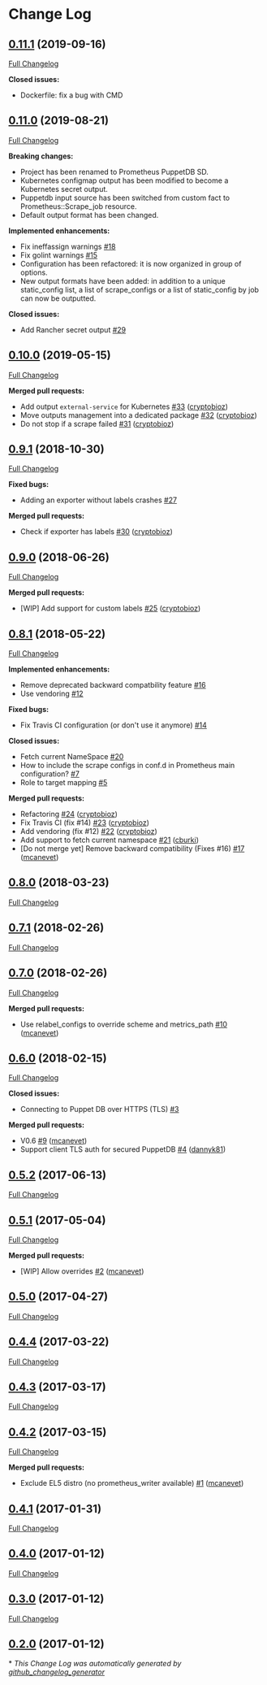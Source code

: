 # Change Log

## [0.11.1](https://github.com/camptocamp/prometheus-puppetdb/tree/0.11.1) (2019-09-16)
[Full Changelog](https://github.com/camptocamp/prometheus-puppetdb/compare/0.11.0...0.11.1)

**Closed issues:**

- Dockerfile: fix a bug with CMD

## [0.11.0](https://github.com/camptocamp/prometheus-puppetdb/tree/0.11.0) (2019-08-21)
[Full Changelog](https://github.com/camptocamp/prometheus-puppetdb/compare/0.10.0...0.11.0)

**Breaking changes:**
- Project has been renamed to Prometheus PuppetDB SD.
- Kubernetes configmap output has been modified to become a Kubernetes secret output.
- Puppetdb input source has been switched from custom fact to Prometheus::Scrape_job resource.
- Default output format has been changed.

**Implemented enhancements:**

- Fix ineffassign warnings [\#18](https://github.com/camptocamp/prometheus-puppetdb/issues/18)
- Fix golint warnings [\#15](https://github.com/camptocamp/prometheus-puppetdb/issues/15)
- Configuration has been refactored: it is now organized in group of options.
- New output formats have been added: in addition to a unique static_config list, a list of scrape_configs or a list of static_config by job can now be outputted.

**Closed issues:**

- Add Rancher secret output [\#29](https://github.com/camptocamp/prometheus-puppetdb/issues/29)

## [0.10.0](https://github.com/camptocamp/prometheus-puppetdb/tree/0.10.0) (2019-05-15)
[Full Changelog](https://github.com/camptocamp/prometheus-puppetdb/compare/0.9.1...0.10.0)

**Merged pull requests:**

- Add output `external-service` for Kubernetes [\#33](https://github.com/camptocamp/prometheus-puppetdb/pull/33) ([cryptobioz](https://github.com/cryptobioz))
- Move outputs management into a dedicated package [\#32](https://github.com/camptocamp/prometheus-puppetdb/pull/32) ([cryptobioz](https://github.com/cryptobioz))
- Do not stop if a scrape failed [\#31](https://github.com/camptocamp/prometheus-puppetdb/pull/31) ([cryptobioz](https://github.com/cryptobioz))

## [0.9.1](https://github.com/camptocamp/prometheus-puppetdb/tree/0.9.1) (2018-10-30)
[Full Changelog](https://github.com/camptocamp/prometheus-puppetdb/compare/0.9.0...0.9.1)

**Fixed bugs:**

- Adding an exporter without labels crashes [\#27](https://github.com/camptocamp/prometheus-puppetdb/issues/27)

**Merged pull requests:**

- Check if exporter has labels [\#30](https://github.com/camptocamp/prometheus-puppetdb/pull/30) ([cryptobioz](https://github.com/cryptobioz))

## [0.9.0](https://github.com/camptocamp/prometheus-puppetdb/tree/0.9.0) (2018-06-26)
[Full Changelog](https://github.com/camptocamp/prometheus-puppetdb/compare/0.8.1...0.9.0)

**Merged pull requests:**

- \[WIP\] Add support for custom labels [\#25](https://github.com/camptocamp/prometheus-puppetdb/pull/25) ([cryptobioz](https://github.com/cryptobioz))

## [0.8.1](https://github.com/camptocamp/prometheus-puppetdb/tree/0.8.1) (2018-05-22)
[Full Changelog](https://github.com/camptocamp/prometheus-puppetdb/compare/0.8.0...0.8.1)

**Implemented enhancements:**

- Remove deprecated backward compatbility feature [\#16](https://github.com/camptocamp/prometheus-puppetdb/issues/16)
- Use vendoring [\#12](https://github.com/camptocamp/prometheus-puppetdb/issues/12)

**Fixed bugs:**

- Fix Travis CI configuration \(or don't use it anymore\) [\#14](https://github.com/camptocamp/prometheus-puppetdb/issues/14)

**Closed issues:**

- Fetch current NameSpace [\#20](https://github.com/camptocamp/prometheus-puppetdb/issues/20)
- How to include the scrape configs in conf.d in Prometheus main configuration? [\#7](https://github.com/camptocamp/prometheus-puppetdb/issues/7)
- Role to target mapping [\#5](https://github.com/camptocamp/prometheus-puppetdb/issues/5)

**Merged pull requests:**

- Refactoring [\#24](https://github.com/camptocamp/prometheus-puppetdb/pull/24) ([cryptobioz](https://github.com/cryptobioz))
- Fix Travis CI \(fix \#14\) [\#23](https://github.com/camptocamp/prometheus-puppetdb/pull/23) ([cryptobioz](https://github.com/cryptobioz))
- Add vendoring \(fix \#12\) [\#22](https://github.com/camptocamp/prometheus-puppetdb/pull/22) ([cryptobioz](https://github.com/cryptobioz))
- Add support to fetch current namespace [\#21](https://github.com/camptocamp/prometheus-puppetdb/pull/21) ([cburki](https://github.com/cburki))
- \[Do not merge yet\] Remove backward compatibility \(Fixes \#16\) [\#17](https://github.com/camptocamp/prometheus-puppetdb/pull/17) ([mcanevet](https://github.com/mcanevet))

## [0.8.0](https://github.com/camptocamp/prometheus-puppetdb/tree/0.8.0) (2018-03-23)
[Full Changelog](https://github.com/camptocamp/prometheus-puppetdb/compare/0.7.1...0.8.0)

## [0.7.1](https://github.com/camptocamp/prometheus-puppetdb/tree/0.7.1) (2018-02-26)
[Full Changelog](https://github.com/camptocamp/prometheus-puppetdb/compare/0.7.0...0.7.1)

## [0.7.0](https://github.com/camptocamp/prometheus-puppetdb/tree/0.7.0) (2018-02-26)
[Full Changelog](https://github.com/camptocamp/prometheus-puppetdb/compare/0.6.0...0.7.0)

**Merged pull requests:**

- Use relabel\_configs to override scheme and metrics\_path [\#10](https://github.com/camptocamp/prometheus-puppetdb/pull/10) ([mcanevet](https://github.com/mcanevet))

## [0.6.0](https://github.com/camptocamp/prometheus-puppetdb/tree/0.6.0) (2018-02-15)
[Full Changelog](https://github.com/camptocamp/prometheus-puppetdb/compare/0.5.2...0.6.0)

**Closed issues:**

- Connecting to Puppet DB over HTTPS \(TLS\) [\#3](https://github.com/camptocamp/prometheus-puppetdb/issues/3)

**Merged pull requests:**

- V0.6 [\#9](https://github.com/camptocamp/prometheus-puppetdb/pull/9) ([mcanevet](https://github.com/mcanevet))
- Support client TLS auth for secured PuppetDB [\#4](https://github.com/camptocamp/prometheus-puppetdb/pull/4) ([dannyk81](https://github.com/dannyk81))

## [0.5.2](https://github.com/camptocamp/prometheus-puppetdb/tree/0.5.2) (2017-06-13)
[Full Changelog](https://github.com/camptocamp/prometheus-puppetdb/compare/0.5.1...0.5.2)

## [0.5.1](https://github.com/camptocamp/prometheus-puppetdb/tree/0.5.1) (2017-05-04)
[Full Changelog](https://github.com/camptocamp/prometheus-puppetdb/compare/0.5.0...0.5.1)

**Merged pull requests:**

- \[WIP\] Allow overrides [\#2](https://github.com/camptocamp/prometheus-puppetdb/pull/2) ([mcanevet](https://github.com/mcanevet))

## [0.5.0](https://github.com/camptocamp/prometheus-puppetdb/tree/0.5.0) (2017-04-27)
[Full Changelog](https://github.com/camptocamp/prometheus-puppetdb/compare/0.4.4...0.5.0)

## [0.4.4](https://github.com/camptocamp/prometheus-puppetdb/tree/0.4.4) (2017-03-22)
[Full Changelog](https://github.com/camptocamp/prometheus-puppetdb/compare/0.4.3...0.4.4)

## [0.4.3](https://github.com/camptocamp/prometheus-puppetdb/tree/0.4.3) (2017-03-17)
[Full Changelog](https://github.com/camptocamp/prometheus-puppetdb/compare/0.4.2...0.4.3)

## [0.4.2](https://github.com/camptocamp/prometheus-puppetdb/tree/0.4.2) (2017-03-15)
[Full Changelog](https://github.com/camptocamp/prometheus-puppetdb/compare/0.4.1...0.4.2)

**Merged pull requests:**

- Exclude EL5 distro \(no prometheus\_writer available\) [\#1](https://github.com/camptocamp/prometheus-puppetdb/pull/1) ([mcanevet](https://github.com/mcanevet))

## [0.4.1](https://github.com/camptocamp/prometheus-puppetdb/tree/0.4.1) (2017-01-31)
[Full Changelog](https://github.com/camptocamp/prometheus-puppetdb/compare/0.4.0...0.4.1)

## [0.4.0](https://github.com/camptocamp/prometheus-puppetdb/tree/0.4.0) (2017-01-12)
[Full Changelog](https://github.com/camptocamp/prometheus-puppetdb/compare/0.3.0...0.4.0)

## [0.3.0](https://github.com/camptocamp/prometheus-puppetdb/tree/0.3.0) (2017-01-12)
[Full Changelog](https://github.com/camptocamp/prometheus-puppetdb/compare/0.2.0...0.3.0)

## [0.2.0](https://github.com/camptocamp/prometheus-puppetdb/tree/0.2.0) (2017-01-12)


\* *This Change Log was automatically generated by [github_changelog_generator](https://github.com/skywinder/Github-Changelog-Generator)*
